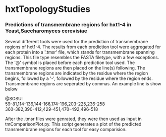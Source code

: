 # hxtTopologyStudies
<h3>Predictions of transmembrane regions for hxt1-4 in Yeast,Saccharomyces cerevisiae</h3>
<p> Several different tools were used for the prediction of transmembrane regions of hxt1-4. The results from each prediction tool were aggregated for each
protein into a '.tmsr' file, which stands for transmembrane spanning regions. This file type resembles the FASTA filetype, with a few exceptions.
The '@' symbol is placed before each prediction tool used. The transmembrane regions are then placed on the line(s) following. The transmembrane
regions are indicated by the residue where the region begins, followed by a '-', followed by the residue where the region ends. Transmembrane 
regions are seperated by commas. An example line is show below</p>

@SOSUI \
59-81,114-136,144-166,174-196,203-225,236-258 \
360-382,390-412,429-451,470-492,496-518

After the .tmsr files were genrated, they were then used as input in tmComparisonPlot.py. This script generates a plot of the predicted 
transmembrane regions for each tool for easy comparision. 


